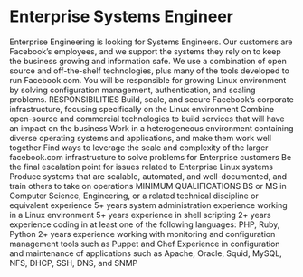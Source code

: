 # Enterprise Systems Engineer

Enterprise Engineering is looking for Systems Engineers. Our customers are Facebook’s employees, and we support the systems they rely on to keep the business growing and information safe. We use a combination of open source and off-the-shelf technologies, plus many of the tools developed to run Facebook.com. You will be responsible for growing Linux environment by solving configuration management, authentication, and scaling problems.
RESPONSIBILITIES
Build, scale, and secure Facebook’s corporate infrastructure, focusing specifically on the Linux environment
Combine open-source and commercial technologies to build services that will have an impact on the business
Work in a heterogeneous environment containing diverse operating systems and applications, and make them work well together
Find ways to leverage the scale and complexity of the larger facebook.com infrastructure to solve problems for Enterprise customers
Be the final escalation point for issues related to Enterprise Linux systems
Produce systems that are scalable, automated, and well-documented, and train others to take on operations
MINIMUM QUALIFICATIONS
BS or MS in Computer Science, Engineering, or a related technical discipline or equivalent experience
5+ years system administration experience working in a Linux environment
5+ years experience in shell scripting
2+ years experience coding in at least one of the following languages: PHP, Ruby, Python
2+ years experience working with monitoring and configuration management tools such as Puppet and Chef
Experience in configuration and maintenance of applications such as Apache, Oracle, Squid, MySQL, NFS, DHCP, SSH, DNS, and SNMP
